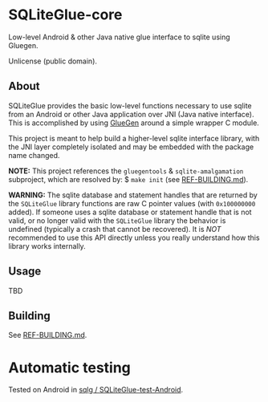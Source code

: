 # SQLiteGlue-core

Low-level Android &amp; other Java native glue interface to sqlite using Gluegen.

Unlicense (public domain).

## About

SQLiteGlue provides the basic low-level functions necessary to use sqlite from an Android or other
Java application over JNI (Java native interface). This is accomplished by using
[GlueGen](http://jogamp.org/gluegen/www/) around a simple wrapper C module.

This project is meant to help build a higher-level sqlite interface library, with the JNI layer completely isolated and may be embedded with the package name changed.

**NOTE:** This project references the `gluegentools` & `sqlite-amalgamation` subproject, which are resolved by: $ `make init` (see [REF-BUILDING.md](REF-BUILDING.md)).

**WARNING:** The sqlite database and statement handles that are returned by the `SQLiteGlue` library functions are raw C pointer values (with `0x100000000` added). If someone uses a sqlite database or statement handle that is not valid, or no longer valid with the `SQLiteGlue` library the behavior is undefined (typically a crash that cannot be recovered). It is *NOT* recommended to use this API directly unless you really understand how this library works internally.

## Usage

TBD

## Building

See [REF-BUILDING.md](REF-BUILDING.md).

# Automatic testing

Tested on Android in [sqlg / SQLiteGlue-test-Android](https://github.com/sqlg/SQLiteGlue-test-Android).

